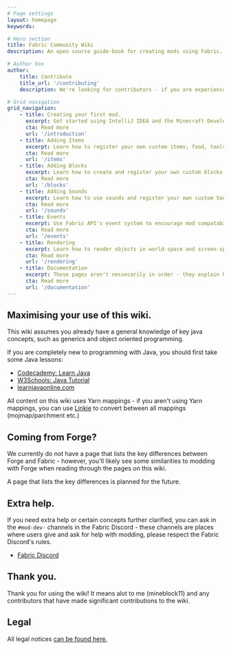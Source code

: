 ```yaml
---
# Page settings
layout: homepage
keywords:

# Hero section
title: Fabric Community Wiki
description: An open source guide-book for creating mods using Fabric.

# Author box
author:
    title: Contribute
    title_url: '/contributing'
    description: We're looking for contributors - if you are experienced with the Fabric Toolchain, you are more than welcome to look at our roadmap and create a pull request.

# Grid navigation
grid_navigation:
    - title: Creating your first mod.
      excerpt: Get started using IntelliJ IDEA and the Minecraft Development plugin to create your first mod.
      cta: Read more
      url: '/introduction' 
    - title: Adding Items
      excerpt: Learn how to register your own custom items; food, tools, armor and weapons.
      cta: Read more
      url: '/items'
    - title: Adding Blocks
      excerpt: Learn how to create and register your own custom blocks and block entities.
      cta: Read more
      url: '/blocks'
    - title: Adding Sounds
      excerpt: Learn how to use sounds and register your own custom SoundEvents.
      cta: Read more
      url: '/sounds'
    - title: Events
      excerpt: Use Fabric API's event system to encourage mod compatability and reduce the amount of mixins you write.
      cta: Read more
      url: '/events'
    - title: Rendering
      excerpt: Learn how to render objects in world-space and screen-space using Minecraft's rendering system and familiarize yourself with general techniques.
      cta: Read more
      url: '/rendering'
    - title: Documentation
      excerpt: These pages aren't nessecarily in order - they explain how certain features of the game works.
      cta: Read more
      url: '/documentation' 
---
```


## Maximising your use of this wiki.

This wiki assumes you already have a general knowledge of key java concepts, such as generics and object oriented programming.

If you are completely new to programming with Java, you should first take some Java lessons:

- [Codecademy: Learn Java](https://www.codecademy.com/learn/learn-java)
- [W3Schools: Java Tutorial](https://www.w3schools.com/java/)
- [learnjavaonline.com](https://www.learnjavaonline.org/)

All content on this wiki uses Yarn mappings - if you aren't using Yarn mappings, you can use [Linkie](https://linkie.shedaniel.me/mappings) to convert between all mappings (mojmap/parchment etc.)

## Coming from Forge?

We currently do not have a page that lists the key differences between Forge and Fabric - however, you'll likely see some similarities to modding with Forge when reading through the pages on this wiki.

A page that lists the key differences is planned for the future.

## Extra help.

If you need extra help or certain concepts further clarified, you can ask in the `#mod-dev-` channels in the Fabric Discord - these channels are places where users give and ask for help with modding, please respect the Fabric Discord's rules.

- [Fabric Discord](https://discord.gg/v6v4pMv)

## Thank you.

Thank you for using the wiki! It means alot to me (mineblock11) and any contributors that have made significant contributions to the wiki.

## Legal

All legal notices [can be found here.](/legal)